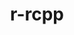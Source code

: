 ---
title: "r-rcpp"
layout: cache
categories: [package, develop]
meta: {"compilers": ["gcc@=11.4.0", "gcc@=7.5.0"], "num_specs": 11, "num_specs_by_stack": {"build_systems": 5, "hep": 6, "root": 11}, "oss": ["ubuntu18.04", "ubuntu22.04"], "platforms": ["linux"], "stacks": ["build_systems", "hep", "root"], "targets": ["x86_64_v3"], "versions": ["1.0.13-1"]}
spec_details: [{"compiler": "gcc@=7.5.0", "hash": "bvbdmiipruqa6unff7hjt7djafrl2xu6", "os": "ubuntu18.04", "platform": "linux", "size": "-", "stacks": ["build_systems", "root"], "tarball": "https://binaries.spack.io/develop/build_cache/linux-ubuntu18.04-x86_64_v3/gcc-7.5.0/r-rcpp-1.0.13-1/linux-ubuntu18.04-x86_64_v3-gcc-7.5.0-r-rcpp-1.0.13-1-bvbdmiipruqa6unff7hjt7djafrl2xu6.spack", "target": "x86_64_v3", "variants": ["build_system=generic"], "versions": ["1.0.13-1"]}, {"compiler": "gcc@=7.5.0", "hash": "fh7rgpqfvxxyifspgwsmyy6pmyhdjmd5", "os": "ubuntu18.04", "platform": "linux", "size": "-", "stacks": ["build_systems", "root"], "tarball": "https://binaries.spack.io/develop/build_cache/linux-ubuntu18.04-x86_64_v3/gcc-7.5.0/r-rcpp-1.0.13-1/linux-ubuntu18.04-x86_64_v3-gcc-7.5.0-r-rcpp-1.0.13-1-fh7rgpqfvxxyifspgwsmyy6pmyhdjmd5.spack", "target": "x86_64_v3", "variants": ["build_system=generic"], "versions": ["1.0.13-1"]}, {"compiler": "gcc@=7.5.0", "hash": "jo2rdk3j6vvhawpoloeg67ylihsuwjh6", "os": "ubuntu18.04", "platform": "linux", "size": "-", "stacks": ["build_systems", "root"], "tarball": "https://binaries.spack.io/develop/build_cache/linux-ubuntu18.04-x86_64_v3/gcc-7.5.0/r-rcpp-1.0.13-1/linux-ubuntu18.04-x86_64_v3-gcc-7.5.0-r-rcpp-1.0.13-1-jo2rdk3j6vvhawpoloeg67ylihsuwjh6.spack", "target": "x86_64_v3", "variants": ["build_system=generic"], "versions": ["1.0.13-1"]}, {"compiler": "gcc@=7.5.0", "hash": "k5chdtb4ukbgq5e335zjsqho7nirop75", "os": "ubuntu18.04", "platform": "linux", "size": "-", "stacks": ["build_systems", "root"], "tarball": "https://binaries.spack.io/develop/build_cache/linux-ubuntu18.04-x86_64_v3/gcc-7.5.0/r-rcpp-1.0.13-1/linux-ubuntu18.04-x86_64_v3-gcc-7.5.0-r-rcpp-1.0.13-1-k5chdtb4ukbgq5e335zjsqho7nirop75.spack", "target": "x86_64_v3", "variants": ["build_system=generic"], "versions": ["1.0.13-1"]}, {"compiler": "gcc@=7.5.0", "hash": "lkc7i2uwvghrysieurbvitt4lamlc3cl", "os": "ubuntu18.04", "platform": "linux", "size": "-", "stacks": ["build_systems", "root"], "tarball": "https://binaries.spack.io/develop/build_cache/linux-ubuntu18.04-x86_64_v3/gcc-7.5.0/r-rcpp-1.0.13-1/linux-ubuntu18.04-x86_64_v3-gcc-7.5.0-r-rcpp-1.0.13-1-lkc7i2uwvghrysieurbvitt4lamlc3cl.spack", "target": "x86_64_v3", "variants": ["build_system=generic"], "versions": ["1.0.13-1"]}, {"compiler": "gcc@=11.4.0", "hash": "mxz4bxuwb5zyhyz4sulxusruabydsh7z", "os": "ubuntu22.04", "platform": "linux", "size": "-", "stacks": ["hep", "root"], "tarball": "https://binaries.spack.io/develop/build_cache/linux-ubuntu22.04-x86_64_v3/gcc-11.4.0/r-rcpp-1.0.13-1/linux-ubuntu22.04-x86_64_v3-gcc-11.4.0-r-rcpp-1.0.13-1-mxz4bxuwb5zyhyz4sulxusruabydsh7z.spack", "target": "x86_64_v3", "variants": ["build_system=generic"], "versions": ["1.0.13-1"]}, {"compiler": "gcc@=11.4.0", "hash": "itvpazedoq7qmmnnolxc6mjuunwdnwt2", "os": "ubuntu22.04", "platform": "linux", "size": "-", "stacks": ["hep", "root"], "tarball": "https://binaries.spack.io/develop/build_cache/linux-ubuntu22.04-x86_64_v3/gcc-11.4.0/r-rcpp-1.0.13-1/linux-ubuntu22.04-x86_64_v3-gcc-11.4.0-r-rcpp-1.0.13-1-itvpazedoq7qmmnnolxc6mjuunwdnwt2.spack", "target": "x86_64_v3", "variants": ["build_system=generic"], "versions": ["1.0.13-1"]}, {"compiler": "gcc@=11.4.0", "hash": "d6jykd5sz7x46h4ksuas5pkchbm2zszz", "os": "ubuntu22.04", "platform": "linux", "size": "-", "stacks": ["hep", "root"], "tarball": "https://binaries.spack.io/develop/build_cache/linux-ubuntu22.04-x86_64_v3/gcc-11.4.0/r-rcpp-1.0.13-1/linux-ubuntu22.04-x86_64_v3-gcc-11.4.0-r-rcpp-1.0.13-1-d6jykd5sz7x46h4ksuas5pkchbm2zszz.spack", "target": "x86_64_v3", "variants": ["build_system=generic"], "versions": ["1.0.13-1"]}, {"compiler": "gcc@=11.4.0", "hash": "wfgiaemreyetzc3my6irqvnyixw3vxhj", "os": "ubuntu22.04", "platform": "linux", "size": "-", "stacks": ["hep", "root"], "tarball": "https://binaries.spack.io/develop/build_cache/linux-ubuntu22.04-x86_64_v3/gcc-11.4.0/r-rcpp-1.0.13-1/linux-ubuntu22.04-x86_64_v3-gcc-11.4.0-r-rcpp-1.0.13-1-wfgiaemreyetzc3my6irqvnyixw3vxhj.spack", "target": "x86_64_v3", "variants": ["build_system=generic"], "versions": ["1.0.13-1"]}, {"compiler": "gcc@=11.4.0", "hash": "um3gsaubcpgldbqouasjcbtoohf6qeq4", "os": "ubuntu22.04", "platform": "linux", "size": "-", "stacks": ["hep", "root"], "tarball": "https://binaries.spack.io/develop/build_cache/linux-ubuntu22.04-x86_64_v3/gcc-11.4.0/r-rcpp-1.0.13-1/linux-ubuntu22.04-x86_64_v3-gcc-11.4.0-r-rcpp-1.0.13-1-um3gsaubcpgldbqouasjcbtoohf6qeq4.spack", "target": "x86_64_v3", "variants": ["build_system=generic"], "versions": ["1.0.13-1"]}, {"compiler": "gcc@=11.4.0", "hash": "4tsdrglgtj2dsn44gcmz3bhrhem7y2on", "os": "ubuntu22.04", "platform": "linux", "size": "-", "stacks": ["hep", "root"], "tarball": "https://binaries.spack.io/develop/build_cache/linux-ubuntu22.04-x86_64_v3/gcc-11.4.0/r-rcpp-1.0.13-1/linux-ubuntu22.04-x86_64_v3-gcc-11.4.0-r-rcpp-1.0.13-1-4tsdrglgtj2dsn44gcmz3bhrhem7y2on.spack", "target": "x86_64_v3", "variants": ["build_system=generic"], "versions": ["1.0.13-1"]}]
---